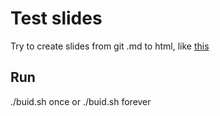 # Test slides
Try to create slides from git .md to html, like [this](https://github.com/jpetazzo/container.training/tree/master/slides/k8s)
## Run
./buid.sh once
or
./buid.sh forever


